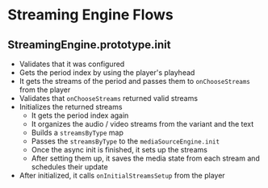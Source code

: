 # Streaming Engine Flows

## StreamingEngine.prototype.init

- Validates that it was configured
- Gets the period index by using the player's playhead
- It gets the streams of the period and passes them to `onChooseStreams` from the player
- Validates that `onChooseStreams` returned valid streams
- Initializes the returned streams
  - It gets the period index again
  - It organizes the audio / video streams from the variant and the text
  - Builds a `streamsByType` map
  - Passes the `streamsByType` to the `mediaSourceEngine.init`
  - Once the async init is finished, it sets up the streams
  - After setting them up, it saves the media state from each stream and schedules their update
- After initialized, it calls `onInitialStreamsSetup` from the player
